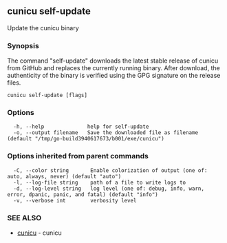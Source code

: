 ## cunicu self-update

Update the cunicu binary

### Synopsis


The command "self-update" downloads the latest stable release of cunicu from
GitHub and replaces the currently running binary. After download, the
authenticity of the binary is verified using the GPG signature on the release
files.


```
cunicu self-update [flags]
```

### Options

```
  -h, --help              help for self-update
  -o, --output filename   Save the downloaded file as filename (default "/tmp/go-build3940617673/b001/exe/cunicu")
```

### Options inherited from parent commands

```
  -C, --color string       Enable colorization of output (one of: auto, always, never) (default "auto")
  -l, --log-file string    path of a file to write logs to
  -d, --log-level string   log level (one of: debug, info, warn, error, dpanic, panic, and fatal) (default "info")
  -v, --verbose int        verbosity level
```

### SEE ALSO

* [cunicu](cunicu.md)	 - cunicu


